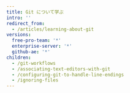 ```yaml
---
title: Git について学ぶ
intro: ''
redirect_from:
  - /articles/learning-about-git
versions:
  free-pro-team: '*'
  enterprise-server: '*'
  github-ae: '*'
children:
  - /git-workflows
  - /associating-text-editors-with-git
  - /configuring-git-to-handle-line-endings
  - /ignoring-files
---
```


